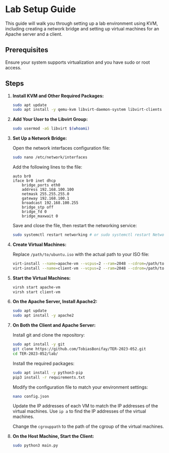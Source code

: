 # Lab Setup Guide

This guide will walk you through setting up a lab environment using KVM, including creating a network bridge and setting
up virtual machines for an Apache server and a client.

## Prerequisites

Ensure your system supports virtualization and you have sudo or root access.

## Steps

1. **Install KVM and Other Required Packages:**

    ```bash
    sudo apt update
    sudo apt install -y qemu-kvm libvirt-daemon-system libvirt-clients bridge-utils virt-manager
    ```

2. **Add Your User to the Libvirt Group:**

    ```bash
    sudo usermod -aG libvirt $(whoami)
    ```

3. **Set Up a Network Bridge:**

   Open the network interfaces configuration file:

    ```bash
    sudo nano /etc/network/interfaces
    ```

   Add the following lines to the file:

    ```text
    auto br0
    iface br0 inet dhcp
        bridge_ports eth0
        address 192.168.100.100
        netmask 255.255.255.0
        gateway 192.168.100.1
        broadcast 192.168.100.255
        bridge_stp off
        bridge_fd 0
        bridge_maxwait 0
    ```

   Save and close the file, then restart the networking service:

    ```bash
    sudo systemctl restart networking # or sudo systemctl restart NetworkManager
    ```

4. **Create Virtual Machines:**

   Replace `/path/to/ubuntu.iso` with the actual path to your ISO file:

    ```bash
    virt-install --name=apache-vm --vcpus=2 --ram=2048 --cdrom=/path/to/ubuntu.iso --disk path=/var/lib/libvirt/images/apache-vm.qcow2,size=20 --os-variant=ubuntu20.04 --network bridge=br0
    virt-install --name=client-vm --vcpus=2 --ram=2048 --cdrom=/path/to/ubuntu.iso --disk path=/var/lib/libvirt/images/client-vm.qcow2,size=20 --os-variant=ubuntu20.04 --network bridge=br0
    ```

5. **Start the Virtual Machines:**

    ```bash
    virsh start apache-vm
    virsh start client-vm
    ```

6. **On the Apache Server, Install Apache2:**

    ```bash
    sudo apt update
    sudo apt install -y apache2
    ```

7. **On Both the Client and Apache Server:**

   Install git and clone the repository:

    ```bash
    sudo apt install -y git
    git clone https://github.com/TobiasBonifay/TER-2023-052.git
    cd TER-2023-052/lab/
    ```

   Install the required packages:

    ```bash
    sudo apt install -y python3-pip
    pip3 install -r requirements.txt
    ```

   Modify the configuration file to match your environment settings:

    ```bash
    nano config.json
    ```

   Update the IP addresses of each VM to match the IP addresses of the virtual machines. Use `ip a` to find the IP
   addresses of the virtual machines.

   Change the `cgrouppath` to the path of the cgroup of the virtual machines.

8. **On the Host Machine, Start the Client:**

    ```bash
    sudo python3 main.py
    ```
